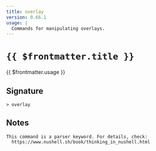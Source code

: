 ```yaml
---
title: overlay
version: 0.66.1
usage: |
  Commands for manipulating overlays.
---
```


# <code>{{ $frontmatter.title }}</code>

<div style='white-space: pre-wrap;'>{{ $frontmatter.usage }}</div>

## Signature

```> overlay ```

## Notes
```text
This command is a parser keyword. For details, check:
  https://www.nushell.sh/book/thinking_in_nushell.html
```